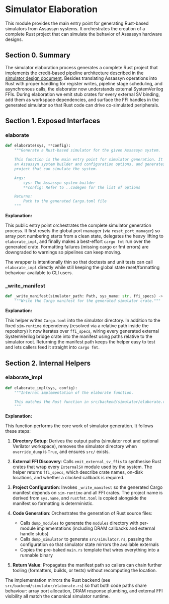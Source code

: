 # Simulator Elaboration

This module provides the main entry point for generating Rust-based simulators from Assassyn systems. It orchestrates the creation of a complete Rust project that can simulate the behavior of Assassyn hardware designs.

## Section 0. Summary

The simulator elaboration process generates a complete Rust project that implements the credit-based pipeline architecture described in the [simulator design document](../../../docs/design/internal/simulator.md). Besides translating Assassyn operations into Rust with proper handling for register writes, pipeline stage scheduling, and asynchronous calls, the elaborator now understands external SystemVerilog FFIs. During elaboration we emit stub crates for every external SV binding, add them as workspace dependencies, and surface the FFI handles in the generated simulator so that Rust code can drive co-simulated peripherals.

## Section 1. Exposed Interfaces

### elaborate

```python
def elaborate(sys, **config):
    """Generate a Rust-based simulator for the given Assassyn system.

    This function is the main entry point for simulator generation. It takes
    an Assassyn system builder and configuration options, and generates a Rust
    project that can simulate the system.

    Args:
        sys: The Assassyn system builder
        **config: Refer to ..codegen for the list of options

    Returns:
        Path to the generated Cargo.toml file
    """
```

**Explanation:**

This public entry point orchestrates the complete simulator generation process. It first resets the global port manager (via `reset_port_manager`) so array port numbering starts from a clean state, delegates the heavy lifting to `elaborate_impl`, and finally makes a best-effort `cargo fmt` run over the generated crate. Formatting failures (missing cargo or fmt errors) are downgraded to warnings so pipelines can keep moving.

The wrapper is intentionally thin so that doctests and unit tests can call `elaborate_impl` directly while still keeping the global state reset/formatting behaviour available to CLI users.

### _write_manifest

```python
def _write_manifest(simulator_path: Path, sys_name: str, ffi_specs) -> Path:
    """Write the Cargo manifest for the generated simulator crate."""
```

**Explanation:**

This helper writes `Cargo.toml` into the simulator directory. In addition to the fixed `sim-runtime` dependency (resolved via a relative path inside the repository) it now iterates over `ffi_specs`, wiring every generated external SystemVerilog bridge crate into the manifest using paths relative to the simulator root. Returning the manifest path keeps the helper easy to test and lets callers feed it straight into `cargo fmt`.

## Section 2. Internal Helpers

### elaborate_impl

```python
def elaborate_impl(sys, config):
    """Internal implementation of the elaborate function.

    This matches the Rust function in src/backend/simulator/elaborate.rs
    """
```

**Explanation:**

This function performs the core work of simulator generation. It follows these steps:

1. **Directory Setup**: Derives the output paths (simulator root and optional Verilator workspace), removes the simulator directory when `override_dump` is `True`, and ensures `src/` exists.

2. **External FFI Discovery**: Calls `emit_external_sv_ffis` to synthesise Rust crates that wrap every `ExternalSV` module used by the system. The helper returns `ffi_specs`, which describe crate names, on-disk locations, and whether a clocked callback is required.

3. **Project Configuration**: Invokes `_write_manifest` so the generated Cargo manifest depends on `sim-runtime` and all FFI crates. The project name is derived from `sys.name`, and `rustfmt.toml` is copied alongside the manifest so formatting is deterministic.

4. **Code Generation**: Orchestrates the generation of Rust source files:
   - Calls `dump_modules` to generate the `modules` directory with per-module implementations (including DRAM callbacks and external handle stubs)
   - Calls `dump_simulator` to generate `src/simulator.rs`, passing the configuration so that simulator state mirrors the available externals
   - Copies the pre-baked `main.rs` template that wires everything into a runnable binary

5. **Return Value**: Propagates the manifest path so callers can chain further tooling (formatters, builds, or tests) without recomputing the location.

The implementation mirrors the Rust backend (see `src/backend/simulator/elaborate.rs`) so that both code paths share behaviour: array port allocation, DRAM response plumbing, and external FFI visibility all match the canonical simulator runtime.
